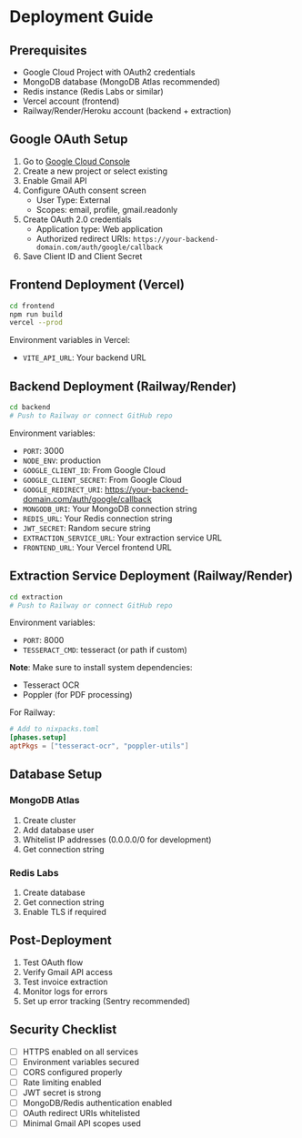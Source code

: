 # Deployment Guide

## Prerequisites
- Google Cloud Project with OAuth2 credentials
- MongoDB database (MongoDB Atlas recommended)
- Redis instance (Redis Labs or similar)
- Vercel account (frontend)
- Railway/Render/Heroku account (backend + extraction)

## Google OAuth Setup

1. Go to [Google Cloud Console](https://console.cloud.google.com/)
2. Create a new project or select existing
3. Enable Gmail API
4. Configure OAuth consent screen
   - User Type: External
   - Scopes: email, profile, gmail.readonly
5. Create OAuth 2.0 credentials
   - Application type: Web application
   - Authorized redirect URIs: `https://your-backend-domain.com/auth/google/callback`
6. Save Client ID and Client Secret

## Frontend Deployment (Vercel)

```bash
cd frontend
npm run build
vercel --prod
```

Environment variables in Vercel:
- `VITE_API_URL`: Your backend URL

## Backend Deployment (Railway/Render)

```bash
cd backend
# Push to Railway or connect GitHub repo
```

Environment variables:
- `PORT`: 3000
- `NODE_ENV`: production
- `GOOGLE_CLIENT_ID`: From Google Cloud
- `GOOGLE_CLIENT_SECRET`: From Google Cloud
- `GOOGLE_REDIRECT_URI`: https://your-backend-domain.com/auth/google/callback
- `MONGODB_URI`: Your MongoDB connection string
- `REDIS_URL`: Your Redis connection string
- `JWT_SECRET`: Random secure string
- `EXTRACTION_SERVICE_URL`: Your extraction service URL
- `FRONTEND_URL`: Your Vercel frontend URL

## Extraction Service Deployment (Railway/Render)

```bash
cd extraction
# Push to Railway or connect GitHub repo
```

Environment variables:
- `PORT`: 8000
- `TESSERACT_CMD`: tesseract (or path if custom)

**Note**: Make sure to install system dependencies:
- Tesseract OCR
- Poppler (for PDF processing)

For Railway:
```toml
# Add to nixpacks.toml
[phases.setup]
aptPkgs = ["tesseract-ocr", "poppler-utils"]
```

## Database Setup

### MongoDB Atlas
1. Create cluster
2. Add database user
3. Whitelist IP addresses (0.0.0.0/0 for development)
4. Get connection string

### Redis Labs
1. Create database
2. Get connection string
3. Enable TLS if required

## Post-Deployment

1. Test OAuth flow
2. Verify Gmail API access
3. Test invoice extraction
4. Monitor logs for errors
5. Set up error tracking (Sentry recommended)

## Security Checklist

- [ ] HTTPS enabled on all services
- [ ] Environment variables secured
- [ ] CORS configured properly
- [ ] Rate limiting enabled
- [ ] JWT secret is strong
- [ ] MongoDB/Redis authentication enabled
- [ ] OAuth redirect URIs whitelisted
- [ ] Minimal Gmail API scopes used
